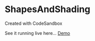 # ShapesAndShading
Created with CodeSandbox

See it running live here... <a href="http://achey.net/ShapesAndShading/" target=_blank>Demo</a>
